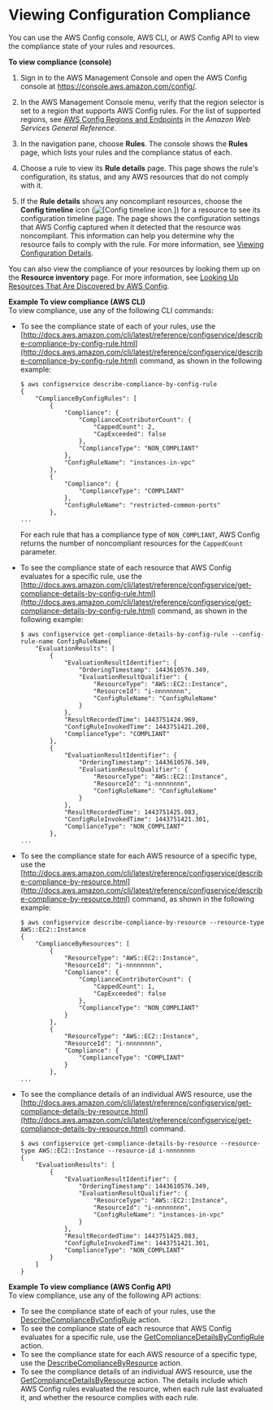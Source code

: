 # Viewing Configuration Compliance<a name="evaluate-config_view-compliance"></a>

You can use the AWS Config console, AWS CLI, or AWS Config API to view the compliance state of your rules and resources\.

**To view compliance \(console\)**

1. Sign in to the AWS Management Console and open the AWS Config console at [https://console\.aws\.amazon\.com/config/](https://console.aws.amazon.com/config/)\.

1. In the AWS Management Console menu, verify that the region selector is set to a region that supports AWS Config rules\. For the list of supported regions, see [AWS Config Regions and Endpoints](https://docs.aws.amazon.com/general/latest/gr/rande.html#awsconfig_region) in the *Amazon Web Services General Reference*\.

1. In the navigation pane, choose **Rules**\. The console shows the **Rules** page, which lists your rules and the compliance status of each\.

1. Choose a rule to view its **Rule details** page\. This page shows the rule's configuration, its status, and any AWS resources that do not comply with it\.

1. If the **Rule details** shows any noncompliant resources, choose the **Config timeline** icon \(![\[Config timeline icon.\]](http://docs.aws.amazon.com/config/latest/developerguide/images/config-timeline.png)\) for a resource to see its configuration timeline page\. The page shows the configuration settings that AWS Config captured when it detected that the resource was noncompliant\. This information can help you determine why the resource fails to comply with the rule\. For more information, see [Viewing Configuration Details](view-manage-resource-console.md)\.

You can also view the compliance of your resources by looking them up on the **Resource inventory** page\. For more information, see [Looking Up Resources That Are Discovered by AWS Config](looking-up-discovered-resources.md)\.

**Example To view compliance \(AWS CLI\)**  
To view compliance, use any of the following CLI commands:  
+ To see the compliance state of each of your rules, use the [http://docs.aws.amazon.com/cli/latest/reference/configservice/describe-compliance-by-config-rule.html](http://docs.aws.amazon.com/cli/latest/reference/configservice/describe-compliance-by-config-rule.html) command, as shown in the following example:

  ```
  $ aws configservice describe-compliance-by-config-rule
  {
      "ComplianceByConfigRules": [
          {
              "Compliance": {
                  "ComplianceContributorCount": {
                      "CappedCount": 2,
                      "CapExceeded": false
                  },
                  "ComplianceType": "NON_COMPLIANT"
              },
              "ConfigRuleName": "instances-in-vpc"
          },
          {
              "Compliance": {
                  "ComplianceType": "COMPLIANT"
              },
              "ConfigRuleName": "restricted-common-ports"
          },
  ...
  ```

  For each rule that has a compliance type of `NON_COMPLIANT`, AWS Config returns the number of noncompliant resources for the `CappedCount` parameter\.
+ To see the compliance state of each resource that AWS Config evaluates for a specific rule, use the [http://docs.aws.amazon.com/cli/latest/reference/configservice/get-compliance-details-by-config-rule.html](http://docs.aws.amazon.com/cli/latest/reference/configservice/get-compliance-details-by-config-rule.html) command, as shown in the following example:

  ```
  $ aws configservice get-compliance-details-by-config-rule --config-rule-name ConfigRuleName{
      "EvaluationResults": [
          {
              "EvaluationResultIdentifier": {
                  "OrderingTimestamp": 1443610576.349,
                  "EvaluationResultQualifier": {
                      "ResourceType": "AWS::EC2::Instance",
                      "ResourceId": "i-nnnnnnnn",
                      "ConfigRuleName": "ConfigRuleName"
                  }
              },
              "ResultRecordedTime": 1443751424.969,
              "ConfigRuleInvokedTime": 1443751421.208,
              "ComplianceType": "COMPLIANT"
          },
          {
              "EvaluationResultIdentifier": {
                  "OrderingTimestamp": 1443610576.349,
                  "EvaluationResultQualifier": {
                      "ResourceType": "AWS::EC2::Instance",
                      "ResourceId": "i-nnnnnnnn",
                      "ConfigRuleName": "ConfigRuleName"
                  }
              },
              "ResultRecordedTime": 1443751425.083,
              "ConfigRuleInvokedTime": 1443751421.301,
              "ComplianceType": "NON_COMPLIANT"
          },
  ...
  ```
+ To see the compliance state for each AWS resource of a specific type, use the [http://docs.aws.amazon.com/cli/latest/reference/configservice/describe-compliance-by-resource.html](http://docs.aws.amazon.com/cli/latest/reference/configservice/describe-compliance-by-resource.html) command, as shown in the following example:

  ```
  $ aws configservice describe-compliance-by-resource --resource-type AWS::EC2::Instance
  {
      "ComplianceByResources": [
          {
              "ResourceType": "AWS::EC2::Instance",
              "ResourceId": "i-nnnnnnnn",
              "Compliance": {
                  "ComplianceContributorCount": {
                      "CappedCount": 1,
                      "CapExceeded": false
                  },
                  "ComplianceType": "NON_COMPLIANT"
              }
          },
          {
              "ResourceType": "AWS::EC2::Instance",
              "ResourceId": "i-nnnnnnnn",
              "Compliance": {
                  "ComplianceType": "COMPLIANT"
              }
          },
  ...
  ```
+ To see the compliance details of an individual AWS resource, use the [http://docs.aws.amazon.com/cli/latest/reference/configservice/get-compliance-details-by-resource.html](http://docs.aws.amazon.com/cli/latest/reference/configservice/get-compliance-details-by-resource.html) command\.

  ```
  $ aws configservice get-compliance-details-by-resource --resource-type AWS::EC2::Instance --resource-id i-nnnnnnnn
  {
      "EvaluationResults": [
          {
              "EvaluationResultIdentifier": {
                  "OrderingTimestamp": 1443610576.349,
                  "EvaluationResultQualifier": {
                      "ResourceType": "AWS::EC2::Instance",
                      "ResourceId": "i-nnnnnnnn",
                      "ConfigRuleName": "instances-in-vpc"
                  }
              },
              "ResultRecordedTime": 1443751425.083,
              "ConfigRuleInvokedTime": 1443751421.301,
              "ComplianceType": "NON_COMPLIANT"
          }
      ]
  }
  ```

**Example To view compliance \(AWS Config API\)**  
To view compliance, use any of the following API actions:  
+ To see the compliance state of each of your rules, use the [DescribeComplianceByConfigRule](https://docs.aws.amazon.com/config/latest/APIReference/API_DescribeComplianceByConfigRule.html) action\.
+ To see the compliance state of each resource that AWS Config evaluates for a specific rule, use the [GetComplianceDetailsByConfigRule](https://docs.aws.amazon.com/config/latest/APIReference/API_GetComplianceDetailsByConfigRule.html) action\.
+ To see the compliance state for each AWS resource of a specific type, use the [DescribeComplianceByResource](https://docs.aws.amazon.com/config/latest/APIReference/API_DescribeComplianceByResource.html) action\.
+ To see the compliance details of an individual AWS resource, use the [GetComplianceDetailsByResource](https://docs.aws.amazon.com/config/latest/APIReference/API_GetComplianceDetailsByResource.html) action\. The details include which AWS Config rules evaluated the resource, when each rule last evaluated it, and whether the resource complies with each rule\.